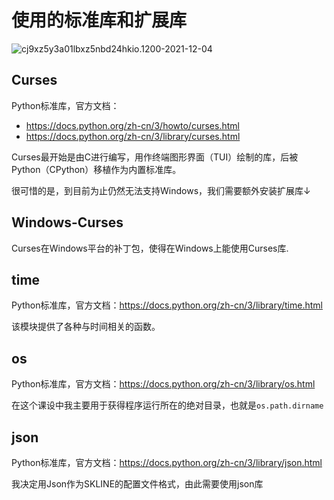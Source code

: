 # 使用的标准库和扩展库  

![cj9xz5y3a01lbxz5nbd24hkio.1200-2021-12-04](https://cdn.jsdelivr.net/gh/cat-note/bottleassets@latest/img/cj9xz5y3a01lbxz5nbd24hkio.1200-2021-12-04.jpg)

## Curses  

Python标准库，官方文档：

* https://docs.python.org/zh-cn/3/howto/curses.html  
* https://docs.python.org/zh-cn/3/library/curses.html

Curses最开始是由C进行编写，用作终端图形界面（TUI）绘制的库，后被Python（CPython）移植作为内置标准库。  

很可惜的是，到目前为止仍然无法支持Windows，我们需要额外安装扩展库↓  

## Windows-Curses  

Curses在Windows平台的补丁包，使得在Windows上能使用Curses库.    

## time  

Python标准库，官方文档：https://docs.python.org/zh-cn/3/library/time.html  

该模块提供了各种与时间相关的函数。  

## os

Python标准库，官方文档：https://docs.python.org/zh-cn/3/library/os.html 

在这个课设中我主要用于获得程序运行所在的绝对目录，也就是```os.path.dirname```

## json

Python标准库，官方文档：https://docs.python.org/zh-cn/3/library/json.html 

我决定用Json作为SKLINE的配置文件格式，由此需要使用json库

